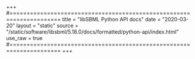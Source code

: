 +++
#=====================================================================
title   = "libSBML Python API docs"
date    = "2020-03-20"
layout  = "static"
source  = "/static/software/libsbml/5.18.0/docs/formatted/python-api/index.html"
use_raw = true
#=====================================================================
+++
